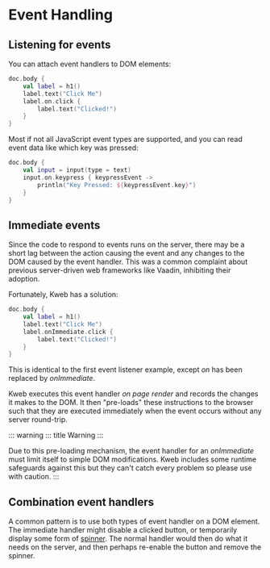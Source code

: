 # Event Handling

## Listening for events

You can attach event handlers to DOM elements:

```kotlin
doc.body {
    val label = h1()
    label.text("Click Me")
    label.on.click {
        label.text("Clicked!")
    }
}
```

Most if not all JavaScript event types are supported, and you can read
event data like which key was pressed:

```kotlin
doc.body {
    val input = input(type = text)
    input.on.keypress { keypressEvent ->
        println("Key Pressed: ${keypressEvent.key}")
    }
}
```

## Immediate events

Since the code to respond to events runs on the server, there may be a
short lag between the action causing the event and any changes to the
DOM caused by the event handler. This was a common complaint about
previous server-driven web frameworks like Vaadin, inhibiting their
adoption.

Fortunately, Kweb has a solution:

```kotlin
doc.body {
    val label = h1()
    label.text("Click Me")
    label.onImmediate.click {
        label.text("Clicked!")
    }
}
```

This is identical to the first event listener example, except *on* has
been replaced by *onImmediate*.

Kweb executes this event handler *on page render* and records the
changes it makes to the DOM. It then \"pre-loads\" these instructions to
the browser such that they are executed immediately when the event
occurs without any server round-trip.

::: warning
::: title
Warning
:::

Due to this pre-loading mechanism, the event handler for an
*onImmediate* must limit itself to simple DOM modifications. Kweb
includes some runtime safeguards against this but they can't catch
every problem so please use with caution.
:::

## Combination event handlers

A common pattern is to use both types of event handler on a DOM element.
The immediate handler might disable a clicked button, or temporarily
display some form of [spinner](https://loading.io/css/). The normal
handler would then do what it needs on the server, and then perhaps
re-enable the button and remove the spinner.
